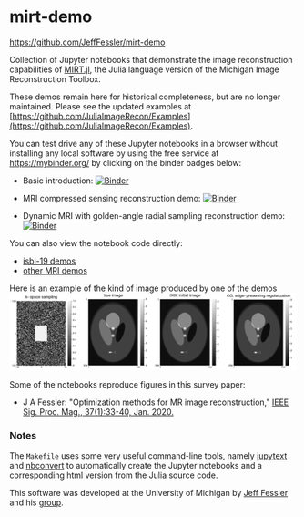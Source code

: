 # mirt-demo

 https://github.com/JeffFessler/mirt-demo

Collection of
Jupyter notebooks that demonstrate the image reconstruction capabilities
of
[MIRT.jl](https://github.com/JeffFessler/MIRT.jl),
the Julia language version of the Michigan Image Reconstruction Toolbox.

These demos remain here for historical completeness,
but are no longer maintained.
Please see the updated examples at
[https://github.com/JuliaImageRecon/Examples](https://github.com/JuliaImageRecon/Examples).

You can test drive any of these Jupyter notebooks
in a browser
without installing any local software
by using the free service at
https://mybinder.org/
by clicking on the binder badges below:

* Basic introduction:
[![Binder](https://mybinder.org/badge_logo.svg)](https://mybinder.org/v2/gh/JeffFessler/mirt-demo/main?filepath=isbi-19%2F00-intro.ipynb)

* MRI compressed sensing reconstruction demo:
[![Binder](https://mybinder.org/badge_logo.svg)](https://mybinder.org/v2/gh/JeffFessler/mirt-demo/main?filepath=isbi-19%2F01-recon.ipynb)

* Dynamic MRI with golden-angle radial sampling reconstruction demo:
[![Binder](https://mybinder.org/badge_logo.svg)](https://mybinder.org/v2/gh/JeffFessler/mirt-demo/main?filepath=mri%2Fmri-sim-2d%2Bt.ipynb)

You can also view the notebook code directly:
* [isbi-19 demos](https://github.com/JeffFessler/mirt-demo/blob/master/isbi-19/)
* [other MRI demos](https://github.com/JeffFessler/mirt-demo/blob/master/mri/)

Here is an example of the kind of image produced by one of the demos
![phantom-image](/figure/isbi-19-recon1.png?raw=true "phantom image")


Some of the notebooks reproduce figures in this survey paper:
* J A Fessler: "Optimization methods for MR image reconstruction,"
[IEEE Sig. Proc. Mag., 37(1):33-40, Jan. 2020.](http://doi.org/10.1109/MSP.2019.2943645)


### Notes

The `Makefile` uses some very useful command-line tools,
namely
[jupytext](https://github.com/mwouts/jupytext)
and
[nbconvert](https://nbconvert.readthedocs.io)
to automatically
create the Jupyter notebooks
and a corresponding html version
from the Julia source code.

This software was developed at the University of Michigan 
by 
[Jeff Fessler](http://web.eecs.umich.edu/~fessler)
and his 
[group](http://web.eecs.umich.edu/~fessler/group).
